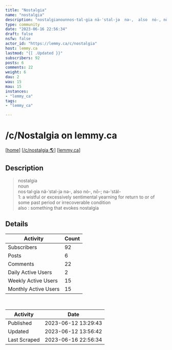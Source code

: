 ```yaml
---
title: "Nostalgia" 
name: "nostalgia"
description: "nostalgianounnos·tal·gia nä-ˈstal-jə  nə-,  also  nȯ-, nō-; nə-ˈstäl-1: a wistful or excessively sentimental yearning for return to or of some past period or irrecoverable conditionalso : something that evokes nostalgia"
type: community
date: "2023-06-16 22:56:34"
draft: false
nsfw: false
actor_id: "https://lemmy.ca/c/nostalgia"
host: lemmy.ca
lastmod: "{[ .Updated }}"
subscribers: 92
posts: 6
comments: 22
weight: 6
dau: 2
wau: 15
mau: 15
instances:
- "lemmy_ca"
tags: 
- "lemmy_ca"

---
```


# /c/Nostalgia on lemmy.ca

[[home](/)]
[[/c/nostalgia 🌎](https://lemmy.ca/c/nostalgia)]
[[lemmy.ca](/instances/lemmy_ca)]


## Description 

<blockquote class="description">
nostalgia<br>noun<br>nos·tal·gia nä-ˈstal-jə  nə-,  also  nȯ-, nō-; nə-ˈstäl-<br>1: a wistful or excessively sentimental yearning for return to or of some past period or irrecoverable condition<br>also : something that evokes nostalgia
</blockquote>


## Details

| Activity | Count  |
|----------------------|---|
| Subscribers          | 92 |
| Posts                | 6  |
| Comments             | 22  |
| Daily Active Users   | 2  |
| Weekly Active Users  | 15  |
| Monthly Active Users | 15  |

<br>

| Activity | Date |
|----------------------|---|
| Published            | 2023-06-12 13:29:43 |
| Updated              | 2023-06-12 13:56:42 |
| Last Scraped         | 2023-06-16 22:56:34 |
